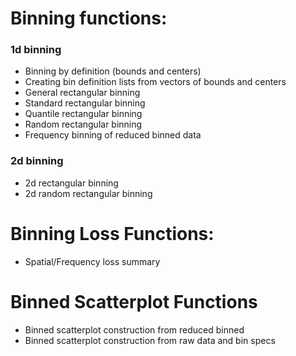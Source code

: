 # Binning functions: 
### 1d binning
- Binning by definition (bounds and centers)
- Creating bin definition lists from vectors of bounds and centers
- General rectangular binning
- Standard rectangular binning
- Quantile rectangular binning
- Random rectangular binning
- Frequency binning of reduced binned data

### 2d binning
- 2d rectangular binning
- 2d random rectangular binning

# Binning Loss Functions:
- Spatial/Frequency loss summary

# Binned Scatterplot Functions
- Binned scatterplot construction from reduced binned
- Binned scatterplot construction from raw data and bin specs

